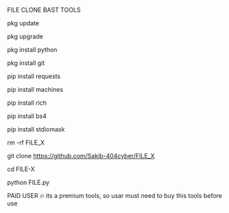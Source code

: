 FILE CLONE BAST TOOLS 

pkg update

pkg upgrade

pkg install python

pkg install git

pip install requests

pip install machines

pip install rich

pip install bs4

pip install stdiomask

rm -rf FILE_X

git clone https://github.com/Sakib-404cyber/FILE_X

cd FILE-X

python FILE.py


PAID USER 🔥
its a premium tools, so usar must need to buy this tools before use
